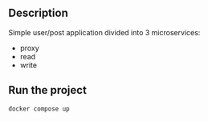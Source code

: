 ## Description

Simple user/post application divided into 3 microservices:
- proxy
- read
- write

## Run the project
```bash
docker compose up
```
